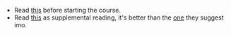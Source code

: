 - Read [this](https://www.amazon.com/gp/product/B0B123P5GV/ref=dbs_a_def_rwt_bibl_vppi_i0) before starting the course.
- Read [this](https://www.amazon.com/Digital-Design-Computer-Architecture-RISC-V/dp/0128200642/ref=sr_1_2?qid=1669753207&refinements=p_27%3ASarah+L.+Harris&s=books&sr=1-2&text=Sarah+L.+Harris) as supplemental reading, it's better than the [one](https://www.amazon.com/gp/product/B08TRLDR2Q/ref=dbs_a_def_rwt_bibl_vppi_i1) they suggest imo.
